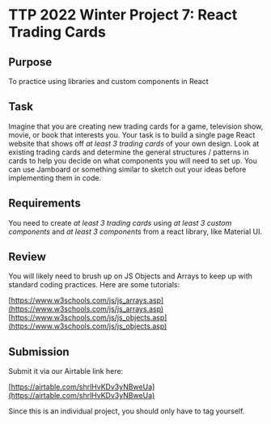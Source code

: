 # TTP 2022 Winter Project 7: React Trading Cards

## Purpose

To practice using libraries and custom components in React

## Task

Imagine that you are creating new trading cards for a game, television show, movie, or book that interests you. Your task is to build a single page React website that shows off *at least 3 trading cards* of your own design. Look at existing trading cards and determine the general structures / patterns in cards to help you decide on what components you will need to set up. You can use Jamboard or something similar to sketch out your ideas before implementing them in code.

## Requirements

You need to create *at least 3 trading cards* using *at least 3 custom components* and *at least 3 components* from a react library, like Material UI.

## Review

You will likely need to brush up on JS Objects and Arrays to keep up with standard coding practices. Here are some tutorials:

[https://www.w3schools.com/js/js_arrays.asp](https://www.w3schools.com/js/js_arrays.asp)
[https://www.w3schools.com/js/js_objects.asp](https://www.w3schools.com/js/js_objects.asp)


## Submission

Submit it via our Airtable link here:

[https://airtable.com/shrlHvKDv3yNBweUa](https://airtable.com/shrlHvKDv3yNBweUa)

Since this is an individual project, you should only have to tag yourself.
